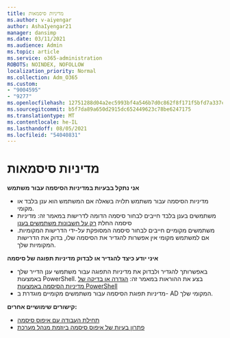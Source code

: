 ```yaml
---
title: מדיניות סיסמאות
ms.author: v-aiyengar
author: AshaIyengar21
manager: dansimp
ms.date: 03/11/2021
ms.audience: Admin
ms.topic: article
ms.service: o365-administration
ROBOTS: NOINDEX, NOFOLLOW
localization_priority: Normal
ms.collection: Adm_O365
ms.custom:
- "9004595"
- "9277"
ms.openlocfilehash: 12751288d04a2ec5993bf4a546b7d0c862f8f171f5bfd7a337cb79cb95792056
ms.sourcegitcommit: b5f7da89a650d2915dc652449623c78be6247175
ms.translationtype: MT
ms.contentlocale: he-IL
ms.lasthandoff: 08/05/2021
ms.locfileid: "54040831"
---
```

# <a name="password-policies"></a>מדיניות סיסמאות

**אני נתקל בבעיות במדיניות הסיסמה עבור משתמש**

- מדיניות הסיסמה עבור משתמש תלויה בשאלה אם המשתמש הוא ענן בלבד או מקומי.
- משתמשים בענן בלבד חייבים לבחור סיסמה הדומה לדרישות במאמר זה: מדיניות סיסמה החלת [רק על חשבונות משתמשים בענן](https://docs.microsoft.com/azure/active-directory/authentication/concept-sspr-policy?WT.mc_id=Portal-Microsoft_Azure_Support#password-policies-that-only-apply-to-cloud-user-accounts)
- משתמשים מקומיים חייבים לבחור סיסמה המסופקת על-ידי הדרישות המקומיות. אם למשתמש מקומי אין אפשרות להגדיר את הסיסמה שלו, בדוק את הדרישות המקומיות שלך.

**איני יודע כיצד להגדיר או לבדוק מדיניות תפוגה של סיסמה**

- באפשרותך להגדיר ולבדוק את מדיניות התפוגה עבור משתמשי ענן הדייר שלך באמצעות PowerShell. בצע את ההוראות במאמר זה: [הגדרה או בדיקה של מדיניות הסיסמה באמצעות PowerShell](https://docs.microsoft.com/azure/active-directory/authentication/concept-sspr-policy?WT.mc_id=Portal-Microsoft_Azure_Support#set-or-check-the-password-policies-by-using-powershell)
- מדיניות תפוגת הסיסמה עבור משתמשים מקומיים מוגדרת ב- AD המקומי שלך.

**קישורים שימושיים אחרים:**
- [תחילת העבודה עם איפוס סיסמה](https://docs.microsoft.com/azure/active-directory/authentication/concept-sspr-policy?WT.mc_id=Portal-Microsoft_Azure_Support#set-or-check-the-password-policies-by-using-powershell)
- [פתרון בעיות של איפוס סיסמה ביוזמת מנהל מערכת](https://docs.microsoft.com/azure/active-directory/active-directory-passwords-troubleshoot?WT.mc_id=Portal-Microsoft_Azure_Support#troubleshoot-the-password-reset-portal)
